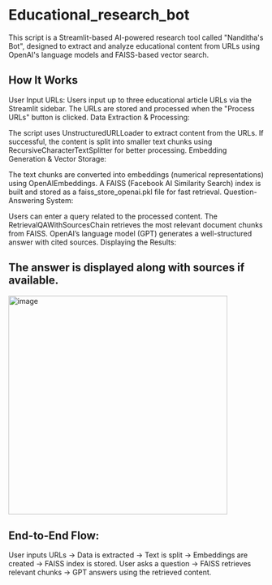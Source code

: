 # Educational_research_bot

This script is a Streamlit-based AI-powered research tool called "Nanditha's Bot", designed to extract and analyze educational content from URLs using OpenAI's language models and FAISS-based vector search.




How It Works
------------
User Input URLs:
Users input up to three educational article URLs via the Streamlit sidebar.
The URLs are stored and processed when the "Process URLs" button is clicked.
Data Extraction & Processing:

The script uses UnstructuredURLLoader to extract content from the URLs.
If successful, the content is split into smaller text chunks using RecursiveCharacterTextSplitter for better processing.
Embedding Generation & Vector Storage:

The text chunks are converted into embeddings (numerical representations) using OpenAIEmbeddings.
A FAISS (Facebook AI Similarity Search) index is built and stored as a faiss_store_openai.pkl file for fast retrieval.
Question-Answering System:

Users can enter a query related to the processed content.
The RetrievalQAWithSourcesChain retrieves the most relevant document chunks from FAISS.
OpenAI’s language model (GPT) generates a well-structured answer with cited sources.
Displaying the Results:

The answer is displayed along with sources if available.
---------------------------------------------------------------------------------
<img width="431" alt="image" src="https://github.com/user-attachments/assets/2ef239c3-f56e-4e54-a755-208b8e42643c" />


End-to-End Flow:
----------------
User inputs URLs → Data is extracted → Text is split → Embeddings are created → FAISS index is stored.
User asks a question → FAISS retrieves relevant chunks → GPT answers using the retrieved content.
